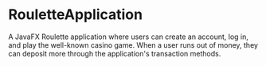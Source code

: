 # RouletteApplication
A JavaFX Roulette application where users can create an account, log in, and play the well-known casino game. When a user runs out of money, they can deposit more through the application's transaction methods.
